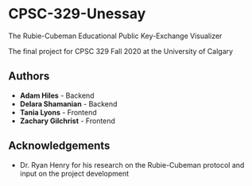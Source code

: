# CPSC-329-Unessay

The Rubie-Cubeman Educational Public Key-Exchange Visualizer

The final project for CPSC 329 Fall 2020 at the University of Calgary

## Authors

* **Adam Hiles** - Backend
* **Delara Shamanian** - Backend
* **Tania Lyons** - Frontend
* **Zachary Gilchrist** - Frontend

## Acknowledgements

* Dr. Ryan Henry for his research on the Rubie-Cubeman protocol and input on the project development
